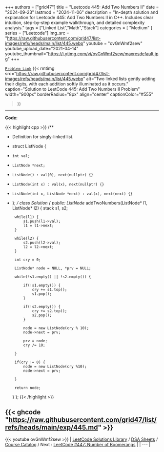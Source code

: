 
+++
authors = ["grid47"]
title = "Leetcode 445: Add Two Numbers II"
date = "2024-09-23"
lastmod = "2024-11-06"
description = "In-depth solution and explanation for Leetcode 445: Add Two Numbers II in C++. Includes clear intuition, step-by-step example walkthrough, and detailed complexity analysis."
tags = ["Linked List","Math","Stack"]
categories = [
    "Medium"
]
series = ["Leetcode"]
img_src = "https://raw.githubusercontent.com/grid47/list-images/refs/heads/main/list/445.webp"
youtube = "ovGnWmf2sew"
youtube_upload_date="2021-04-14"
youtube_thumbnail="https://i.ytimg.com/vi/ovGnWmf2sew/maxresdefault.jpg"
+++



[`Problem Link`](https://leetcode.com/problems/add-two-numbers-ii/description/)
{{< rmtimg 
    src="https://raw.githubusercontent.com/grid47/list-images/refs/heads/main/list/445.webp" 
    alt="Two linked lists gently adding their digits, with each addition softly illuminated as it occurs."
    caption="Solution to LeetCode 445: Add Two Numbers II Problem"
    width="900px"
    borderRadius="8px"
    align="center" 
    captionColor="#555"
>}}
---
**Code:**

{{< highlight cpp >}}
/**
 * Definition for singly-linked list.
 * struct ListNode {
 *     int val;
 *     ListNode *next;
 *     ListNode() : val(0), next(nullptr) {}
 *     ListNode(int x) : val(x), next(nullptr) {}
 *     ListNode(int x, ListNode *next) : val(x), next(next) {}
 * };
 */
class Solution {
public:
    ListNode* addTwoNumbers(ListNode* l1, ListNode* l2) {
        stack<int> s1, s2;
        
        while(l1) {
            s1.push(l1->val);
            l1 = l1->next;
        }
        
        while(l2) {
            s2.push(l2->val);
            l2 = l2->next;
        }
        
        int cry = 0;
        
        ListNode* node = NULL, *prv = NULL;
        
        while(!s1.empty() || !s2.empty()) {
            
            if(!s1.empty()) {
                cry += s1.top();
                s1.pop();
            }

            if(!s2.empty()) {
                cry += s2.top();
                s2.pop();
            }
            
            node = new ListNode(cry % 10);
            node->next = prv;
            
            prv = node;
            cry /= 10;
            
        }
        
        if(cry != 0) {
            node = new ListNode(cry %10);
            node->next = prv;
            
        }
        
        return node;
    }
};
{{< /highlight >}}

{{< ghcode "https://raw.githubusercontent.com/grid47/list/refs/heads/main/exp/445.md" >}}
---
{{< youtube ovGnWmf2sew >}}
| [LeetCode Solutions Library](https://grid47.xyz/leetcode/) / [DSA Sheets](https://grid47.xyz/sheets/) / [Course Catalog](https://grid47.xyz/courses/) / Next : [LeetCode #447: Number of Boomerangs](https://grid47.xyz/leetcode/solution-447-number-of-boomerangs/) |
| --- |
